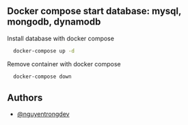 
## Docker compose start database: mysql, mongodb, dynamodb

Install database with docker compose

```bash
  docker-compose up -d
```
    
Remove container with docker compose

```bash
  docker-compose down
```
## Authors

- [@nguyentrongdev](https://github.dev/nguyentrongdev)

